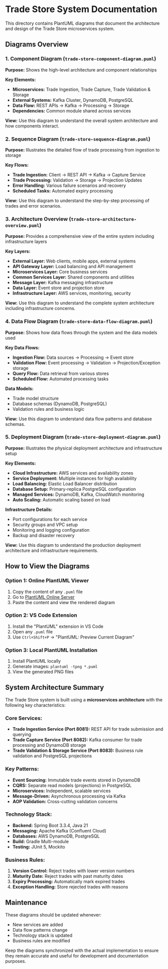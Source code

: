 # Trade Store System Documentation

This directory contains PlantUML diagrams that document the architecture and design of the Trade Store microservices system.

## Diagrams Overview

### 1. Component Diagram (`trade-store-component-diagram.puml`)
**Purpose:** Shows the high-level architecture and component relationships

**Key Elements:**
- **Microservices:** Trade Ingestion, Trade Capture, Trade Validation & Storage
- **External Systems:** Kafka Cluster, DynamoDB, PostgreSQL
- **Data Flow:** REST APIs → Kafka → Processing → Storage
- **Dependencies:** Common module shared across services

**View:** Use this diagram to understand the overall system architecture and how components interact.

### 2. Sequence Diagram (`trade-store-sequence-diagram.puml`)
**Purpose:** Illustrates the detailed flow of trade processing from ingestion to storage

**Key Flows:**
- **Trade Ingestion:** Client → REST API → Kafka → Capture Service
- **Trade Processing:** Validation → Storage → Projection Updates
- **Error Handling:** Various failure scenarios and recovery
- **Scheduled Tasks:** Automated expiry processing

**View:** Use this diagram to understand the step-by-step processing of trades and error scenarios.

### 3. Architecture Overview (`trade-store-architecture-overview.puml`)
**Purpose:** Provides a comprehensive view of the entire system including infrastructure layers

**Key Layers:**
- **External Layer:** Web clients, mobile apps, external systems
- **API Gateway Layer:** Load balancing and API management
- **Microservices Layer:** Core business services
- **Common Services Layer:** Shared components and utilities
- **Message Layer:** Kafka messaging infrastructure
- **Data Layer:** Event store and projection store
- **Infrastructure Layer:** AWS services, monitoring, security

**View:** Use this diagram to understand the complete system architecture including infrastructure concerns.

### 4. Data Flow Diagram (`trade-store-data-flow-diagram.puml`)
**Purpose:** Shows how data flows through the system and the data models used

**Key Data Flows:**
- **Ingestion Flow:** Data sources → Processing → Event store
- **Validation Flow:** Event processing → Validation → Projection/Exception storage
- **Query Flow:** Data retrieval from various stores
- **Scheduled Flow:** Automated processing tasks

**Data Models:**
- Trade model structure
- Database schemas (DynamoDB, PostgreSQL)
- Validation rules and business logic

**View:** Use this diagram to understand data flow patterns and database schemas.

### 5. Deployment Diagram (`trade-store-deployment-diagram.puml`)
**Purpose:** Illustrates the physical deployment architecture and infrastructure setup

**Key Elements:**
- **Cloud Infrastructure:** AWS services and availability zones
- **Service Deployment:** Multiple instances for high availability
- **Load Balancing:** Elastic Load Balancer distribution
- **Database Setup:** Primary-replica PostgreSQL configuration
- **Managed Services:** DynamoDB, Kafka, CloudWatch monitoring
- **Auto Scaling:** Automatic scaling based on load

**Infrastructure Details:**
- Port configurations for each service
- Security groups and VPC setup
- Monitoring and logging configuration
- Backup and disaster recovery

**View:** Use this diagram to understand the production deployment architecture and infrastructure requirements.

## How to View the Diagrams

### Option 1: Online PlantUML Viewer
1. Copy the content of any `.puml` file
2. Go to [PlantUML Online Server](http://www.plantuml.com/plantuml/uml/)
3. Paste the content and view the rendered diagram

### Option 2: VS Code Extension
1. Install the "PlantUML" extension in VS Code
2. Open any `.puml` file
3. Use `Ctrl+Shift+P` → "PlantUML: Preview Current Diagram"

### Option 3: Local PlantUML Installation
1. Install PlantUML locally
2. Generate images: `plantuml -tpng *.puml`
3. View the generated PNG files

## System Architecture Summary

The Trade Store system is built using a **microservices architecture** with the following key characteristics:

### **Core Services:**
- **Trade Ingestion Service (Port 8081):** REST API for trade submission and querying
- **Trade Capture Service (Port 8082):** Kafka consumer for trade processing and DynamoDB storage
- **Trade Validation & Storage Service (Port 8083):** Business rule validation and PostgreSQL projections

### **Key Patterns:**
- **Event Sourcing:** Immutable trade events stored in DynamoDB
- **CQRS:** Separate read models (projections) in PostgreSQL
- **Microservices:** Independent, scalable services
- **Message-Driven:** Asynchronous processing via Kafka
- **AOP Validation:** Cross-cutting validation concerns

### **Technology Stack:**
- **Backend:** Spring Boot 3.3.4, Java 21
- **Messaging:** Apache Kafka (Confluent Cloud)
- **Databases:** AWS DynamoDB, PostgreSQL
- **Build:** Gradle Multi-module
- **Testing:** JUnit 5, Mockito

### **Business Rules:**
1. **Version Control:** Reject trades with lower version numbers
2. **Maturity Date:** Reject trades with past maturity dates
3. **Expiry Processing:** Automatically mark expired trades
4. **Exception Handling:** Store rejected trades with reasons

## Maintenance

These diagrams should be updated whenever:
- New services are added
- Data flow patterns change
- Technology stack is updated
- Business rules are modified

Keep the diagrams synchronized with the actual implementation to ensure they remain accurate and useful for development and documentation purposes.
